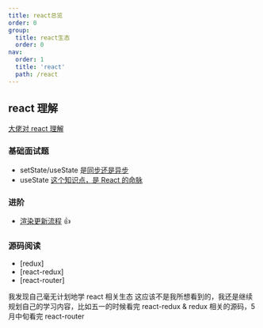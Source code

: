 ```yaml
---
title: react总览
order: 0
group:
  title: react生态
  order: 0
nav:
  order: 1
  title: 'react'
  path: /react
---
```


## react 理解

[大佬对 react 理解](https://mp.weixin.qq.com/s/MngOfrMjCUJVlRBBt9oZyg)

### 基础面试题

- setState/useState 是[同步还是异步](https://juejin.cn/post/6875115591154270221)
- useState [这个知识点，是 React 的命脉](https://mp.weixin.qq.com/s/A84nHMRqHj-9Grg_cKr6WA)

### 进阶

- [渲染更新流程](https://mp.weixin.qq.com/s/BEpiqOmH3SXXuZdVN1fudg) 👍

### 源码阅读

- [redux]
- [react-redux]
- [react-router]

我发现自己毫无计划地学 react 相关生态 这应该不是我所想看到的，我还是继续规划自己的学习内容，比如五一的时候看完 react-redux & redux 相关的源码，5 月中旬看完 react-router
